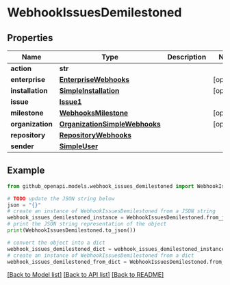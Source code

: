 # WebhookIssuesDemilestoned


## Properties

Name | Type | Description | Notes
------------ | ------------- | ------------- | -------------
**action** | **str** |  | 
**enterprise** | [**EnterpriseWebhooks**](EnterpriseWebhooks.md) |  | [optional] 
**installation** | [**SimpleInstallation**](SimpleInstallation.md) |  | [optional] 
**issue** | [**Issue1**](Issue1.md) |  | 
**milestone** | [**WebhooksMilestone**](WebhooksMilestone.md) |  | [optional] 
**organization** | [**OrganizationSimpleWebhooks**](OrganizationSimpleWebhooks.md) |  | [optional] 
**repository** | [**RepositoryWebhooks**](RepositoryWebhooks.md) |  | 
**sender** | [**SimpleUser**](SimpleUser.md) |  | 

## Example

```python
from github_openapi.models.webhook_issues_demilestoned import WebhookIssuesDemilestoned

# TODO update the JSON string below
json = "{}"
# create an instance of WebhookIssuesDemilestoned from a JSON string
webhook_issues_demilestoned_instance = WebhookIssuesDemilestoned.from_json(json)
# print the JSON string representation of the object
print(WebhookIssuesDemilestoned.to_json())

# convert the object into a dict
webhook_issues_demilestoned_dict = webhook_issues_demilestoned_instance.to_dict()
# create an instance of WebhookIssuesDemilestoned from a dict
webhook_issues_demilestoned_from_dict = WebhookIssuesDemilestoned.from_dict(webhook_issues_demilestoned_dict)
```
[[Back to Model list]](../README.md#documentation-for-models) [[Back to API list]](../README.md#documentation-for-api-endpoints) [[Back to README]](../README.md)


